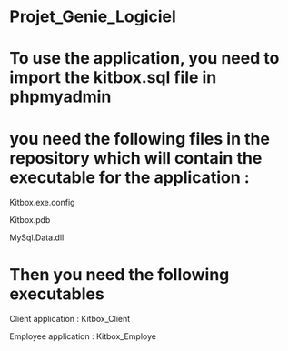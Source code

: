 # Projet_Genie_Logiciel

# To use the application, you need to import the kitbox.sql file in phpmyadmin

# you need the following files in the repository which will contain the executable for the application :

Kitbox.exe.config

Kitbox.pdb

MySql.Data.dll

# Then you need the following executables

Client application : Kitbox_Client

Employee application : Kitbox_Employe
